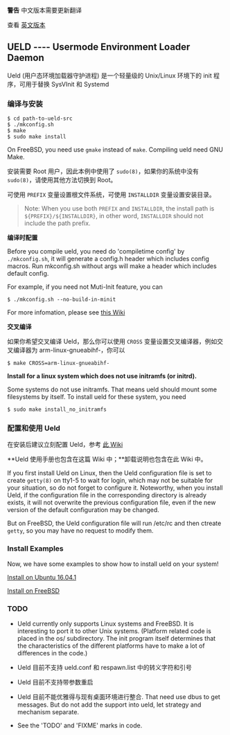 **警告** 中文版本需要更新翻译

查看 [英文版本](README.md)

## UELD ---- Usermode Environment Loader Daemon

Ueld (用户态环境加载器守护进程) 是一个轻量级的 Unix/Linux 环境下的 init 程序，可用于替换 SysVInit 和 Systemd

### 编译与安装

```
$ cd path-to-ueld-src
$ ./mkconfig.sh
$ make
$ sudo make install
```

On FreeBSD, you need use `gmake` instead of `make`. Compiling ueld need GNU Make.

安装需要 Root 用户，因此本例中使用了 `sudo(8)`，如果你的系统中没有 `sudo(8)`，请使用其他方法切换到 Root。

可使用 `PREFIX` 变量设置根文件系统，可使用 `INSTALLDIR` 变量设置安装目录。

> Note: When you use both `PREFIX` and `INSTALLDIR`, the install path is `${PREFIX}/${INSTALLDIR}`, in other word, `INSTALLDIR` should not include the path prefix.

**编译时配置**

Before you compile ueld, you need do 'compiletime config' by `./mkconfig.sh`, it will generate a config.h header which includes config macros. Run mkconfig.sh without args will make a header which includes default config.

For example, if you need not Muti-Init feature, you can

```
$ ./mkconfig.sh --no-build-in-minit
```

For more infomation, please see [this Wiki](doc/genconfig.md)

**交叉编译**

如果你希望交叉编译 Ueld，那么你可以使用 `CROSS` 变量设置交叉编译器，例如交叉编译器为 arm-linux-gnueabihf-，你可以

```
$ make CROSS=arm-linux-gnueabihf-
```

**Install for a linux system which does not use initramfs (or initrd).**

Some systems do not use initramfs. That means ueld should mount some filesystems by itself. To install ueld for these system, you need

```
$ sudo make install_no_initramfs
```

### 配置和使用 Ueld

在安装后建议立刻配置 Ueld，参考 [此 Wiki](doc/zh_CN/userguide.md)

**Ueld 使用手册也包含在这篇 Wiki 中；**卸载说明也包含在此 Wiki 中。

If you first install Ueld on Linux, then the Ueld configuration file is set to create `getty(8)` on tty1-5 to wait for login, which may not be suitable for your situation, so do not forget to configure it. Noteworthy, when you install Ueld, if the configuration file in the corresponding directory is already exists, it will not overwrite the previous configuration file, even if the new version of the default configuration may be changed.

But on FreeBSD, the Ueld configuration file will run /etc/rc and then ctreate `getty`, so you may have no request to modify them.

### Install Examples

Now, we have some examples to show how to install ueld on your system!

[Install on Ubuntu 16.04.1](doc/install_on_ubuntu.md)

[Install on FreeBSD](doc/install_on_freebsd.md)

### TODO

- Ueld currently only supports Linux systems and FreeBSD. It is interesting to port it to other Unix systems. (Platform related code is placed in the os/ subdirectory. The init program itself determines that the characteristics of the different platforms have to make a lot of differences in the code.)

- Ueld 目前不支持 ueld.conf 和 respawn.list 中的转义字符和引号

- Ueld 目前不支持带参数重启

- Ueld 目前不能优雅得与现有桌面环境进行整合. That need use dbus to get messages. But do not add the support into ueld, let strategy and mechanism separate.

- See the 'TODO' and 'FIXME' marks in code.
